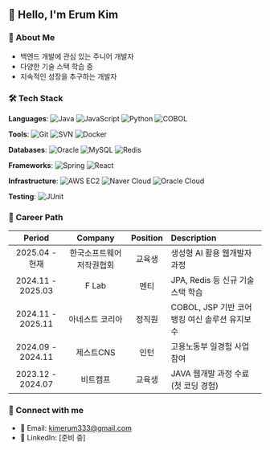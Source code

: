 ## 👋 Hello, I'm Erum Kim

### 🚀 About Me
- 백엔드 개발에 관심 있는 주니어 개발자
- 다양한 기술 스택 학습 중
- 지속적인 성장을 추구하는 개발자

### 🛠️ Tech Stack
**Languages**: 
![Java](https://img.shields.io/badge/Java-007396?style=flat-square&logo=java&logoColor=white)
![JavaScript](https://img.shields.io/badge/JavaScript-F7DF1E?style=flat-square&logo=javascript&logoColor=black)
![Python](https://img.shields.io/badge/Python-3776AB?style=flat-square&logo=python&logoColor=white)
![COBOL](https://img.shields.io/badge/COBOL-4B0082?style=flat-square)

**Tools**:
![Git](https://img.shields.io/badge/Git-F05032?style=flat-square&logo=git&logoColor=white)
![SVN](https://img.shields.io/badge/SVN-809CC9?style=flat-square)
![Docker](https://img.shields.io/badge/Docker-2496ED?style=flat-square&logo=docker&logoColor=white)

**Databases**: 
![Oracle](https://img.shields.io/badge/Oracle-F80000?style=flat-square&logo=oracle&logoColor=white)
![MySQL](https://img.shields.io/badge/MySQL-4479A1?style=flat-square&logo=mysql&logoColor=white)
![Redis](https://img.shields.io/badge/Redis-DC382D?style=flat-square&logo=redis&logoColor=white)

**Frameworks**: 
![Spring](https://img.shields.io/badge/Spring-6DB33F?style=flat-square&logo=spring&logoColor=white)
![React](https://img.shields.io/badge/React-61DAFB?style=flat-square&logo=react&logoColor=black)

**Infrastructure**: 
![AWS EC2](https://img.shields.io/badge/AWS%20EC2-232F3E?style=flat-square&logo=amazon-aws&logoColor=white)
![Naver Cloud](https://img.shields.io/badge/Naver%20Cloud-03C75A?style=flat-square)
![Oracle Cloud](https://img.shields.io/badge/Oracle%20Cloud-F80000?style=flat-square&logo=oracle&logoColor=white)

**Testing**: 
![JUnit](https://img.shields.io/badge/JUnit-25A162?style=flat-square&logo=junit5&logoColor=white)

### 🚀 Career Path
| Period | Company | Position | Description |
|:------:|:-------:|:--------:|:------------|
| 2025.04 - 현재 | 한국소프트웨어저작권협회 | 교육생 | 생성형 AI 활용 웹개발자 과정 |
| 2024.11 - 2025.03 | F Lab | 멘티 | JPA, Redis 등 신규 기술스택 학습 |
| 2024.11 - 2025.11 | 아네스트 코리아 | 정직원 | COBOL, JSP 기반 코어뱅킹 여신 솔루션 유지보수 |
| 2024.09 - 2024.11 | 제스트CNS | 인턴 | 고용노동부 일경험 사업 참여 |
| 2023.12 - 2024.07 | 비트캠프 | 교육생 | JAVA 웹개발 과정 수료 (첫 코딩 경험) |

### 🔗 Connect with me
- 📧 Email: kimerum333@gmail.com
- 🔗 LinkedIn: [준비 중]
